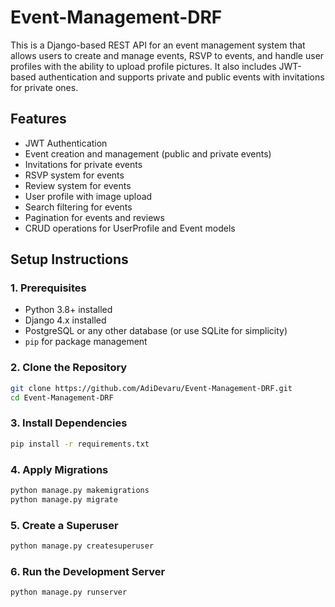 # Event-Management-DRF
This is a Django-based REST API for an event management system that allows users to create and manage events, RSVP to events, and handle user profiles with the ability to upload profile pictures. It also includes JWT-based authentication and supports private and public events with invitations for private ones.

## Features
- JWT Authentication
- Event creation and management (public and private events)
- Invitations for private events
- RSVP system for events
- Review system for events
- User profile with image upload
- Search filtering for events
- Pagination for events and reviews
- CRUD operations for UserProfile and Event models

## Setup Instructions

### 1. Prerequisites

- Python 3.8+ installed
- Django 4.x installed
- PostgreSQL or any other database (or use SQLite for simplicity)
- `pip` for package management

### 2. Clone the Repository

```bash
git clone https://github.com/AdiDevaru/Event-Management-DRF.git
cd Event-Management-DRF
```

### 3. Install Dependencies
```bash
pip install -r requirements.txt
```

### 4. Apply Migrations
```bash
python manage.py makemigrations
python manage.py migrate
```

### 5. Create a Superuser
```bash
python manage.py createsuperuser
```

### 6. Run the Development Server
```bash
python manage.py runserver
```
